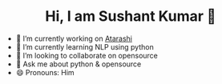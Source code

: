 <h1 align="center">Hi, I am Sushant Kumar 👋</h1>



- 🔭 I’m currently working on [Atarashi](https://github.com/fossology/atarashi)
- 🌱 I’m currently learning NLP using python
- 👯 I’m looking to collaborate on opensource
- 💬 Ask me about python & opensource
- 😄 Pronouns: Him


